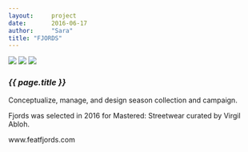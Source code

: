 ```yaml
---
layout:     project
date:       2016-06-17
author:     "Sara"
title: "FJORDS"
---
```


<div class="proj-column left-column">
  <img src="{{site.url}}/img/fjords/hat.png" />
  <img src="{{site.url}}/img/fjords/lookbook.png" />
  <img src="{{site.url}}/img/fjords/fjords_homepage_v3.png" />
</div>
<div class="proj-column right-column">
  <div class="proj-info">
    <h3 class="proj-title"><em>{{ page.title }}</em></h3>
    <p>Conceptualize, manage, and design season collection and campaign.</p>
    <p>Fjords was selected in 2016 for Mastered: Streetwear curated by Virgil Abloh.</p>
    <p>www.featfjords.com</p>
  </div>
</div>